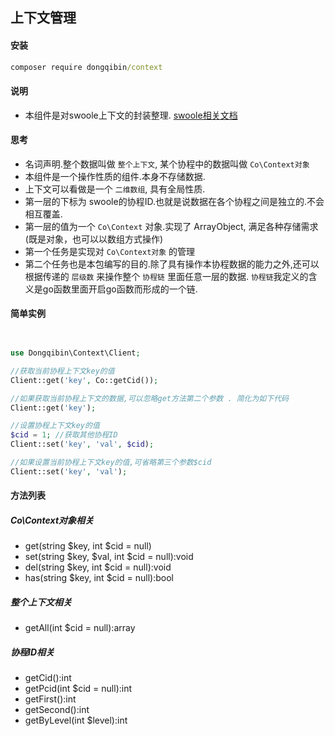 ## 上下文管理

#### 安装
```cmd
composer require dongqibin/context
```

#### 说明
* 本组件是对swoole上下文的封装整理. [swoole相关文档](https://wiki.swoole.com/#/coroutine/coroutine?id=getcontext "swoole上下文")

#### 思考
* 名词声明.整个数据叫做 `整个上下文`, 某个协程中的数据叫做 `Co\Context对象` 
* 本组件是一个操作性质的组件.本身不存储数据.
* 上下文可以看做是一个 `二维数组`, 具有全局性质.
* 第一层的下标为 swoole的协程ID.也就是说数据在各个协程之间是独立的.不会相互覆盖.
* 第一层的值为一个 `Co\Context` 对象.实现了 ArrayObject, 满足各种存储需求 (既是对象，也可以以数组方式操作)
* 第一个任务是实现对 `Co\Context对象` 的管理
* 第二个任务也是本包编写的目的.除了具有操作本协程数据的能力之外,还可以根据传递的 `层级数` 来操作整个 `协程链` 里面任意一层的数据.
`协程链`我定义的含义是go函数里面开启go函数而形成的一个链.

#### 简单实例

```php


use Dongqibin\Context\Client;

//获取当前协程上下文key的值
Client::get('key', Co::getCid());

//如果获取当前协程上下文的数据,可以忽略get方法第二个参数 . 简化为如下代码
Client::get('key');

//设置协程上下文key的值
$cid = 1; //获取其他协程ID
Client::set('key', 'val', $cid);

//如果设置当前协程上下文key的值,可省略第三个参数$cid
Client::set('key', 'val');
```

#### 方法列表
##### Co\Context对象相关
* get(string $key, int $cid = null)
* set(string $key, $val, int $cid = null):void
* del(string $key, int $cid = null):void
* has(string $key, int $cid = null):bool

##### 整个上下文相关
* getAll(int $cid = null):array

##### 协程ID相关
* getCid():int
* getPcid(int $cid = null):int
* getFirst():int
* getSecond():int
* getByLevel(int $level):int



